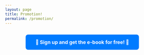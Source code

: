 ```yaml
---
layout: page
title: Promotion!
permalink: /promotion/
---
```




<!-- MailerLite Universal -->
<script>
    (function(w,d,e,u,f,l,n){w[f]=w[f]||function(){(w[f].q=w[f].q||[])
    .push(arguments);},l=d.createElement(e),l.async=1,l.src=u,
    n=d.getElementsByTagName(e)[0],n.parentNode.insertBefore(l,n);})
    (window,document,'script','https://assets.mailerlite.com/js/universal.js','ml');
    ml('account', '908065');
</script>
<!-- End MailerLite Universal -->

<h2>
<div style="text-align: center; margin-top: 20px;">
    <a class="ml-onclick-form" href="javascript:void(0)" onclick="ml('show', '9R3d3M', true)" style="background-color: #007BFF; color: white; padding: 15px 32px; text-align: center; text-decoration: none; display: inline-block; font-size: 16px; border-radius: 8px;">
        <strong>📗 Sign up and get the e-book for free! 📗</strong>
    </a>
</div>
</h2>

<ebook-component></ebook-component>

<script>
    class EbookComponent extends HTMLElement {
        constructor() {
            super();
            this.attachShadow({ mode: 'open' });

            // Create a template for the shadow DOM
            const template = document.createElement('template');
            template.innerHTML = `
                <link rel="stylesheet" href="https://cdnjs.cloudflare.com/ajax/libs/bootstrap/5.1.3/css/bootstrap.min.css">
                <style>
                    .container {
                        max-width: 800px;
                        margin: 50px auto;
                        padding: 20px;
                        background-color: #fff;
                        box-shadow: 0 0 10px rgba(0, 0, 0, 0.1);
                    }
                    .header {
                        text-align: center;
                        margin-bottom: 30px;
                    }
                    .header h2 {
                        font-size: 2.5rem;
                        color: #28a745; /* Changed color to green */
                    }
                    .header p {
                        font-size: 1.2rem;
                        color: #333;
                    }
                    .image-slider {
                        text-align: center;
                        margin: 20px 0;
                    }
                    .image-slider img {
                        max-width: 100%;
                        height: auto;
                        border-radius: 10px;
                    }
                    .image-slider button {
                        margin: 10px;
                        padding: 10px 20px;
                        font-size: 1rem;
                        border: none;
                        border-radius: 5px;
                        background-color: #007bff;
                        color: white;
                        cursor: pointer;
                    }
                    .content {
                        text-align: justify;
                        margin-bottom: 30px;
                    }
                    .content ul {
                        list-style: none;
                        padding: 0;
                    }
                    .content ul li {
                        margin-bottom: 10px;
                    }
                    .content ul li:before {
                        content: '✔';
                        margin-right: 10px;
                        color: #28a745; /* Changed color to green */
                    }
                    .buy-now {
                        text-align: center;
                        margin-top: 20px;
                    }
                    .buy-now a {
                        background-color: #28a745; /* Changed color to green */
                        color: white;
                        padding: 15px 32px;
                        text-align: center;
                        text-decoration: none;
                        display: inline-block;
                        font-size: 16px;
                        border-radius: 8px;
                    }
                    .footer {
                        text-align: center;
                        margin-top: 20px;
                        font-size: 0.9rem;
                    }
                    .footer a {
                        color: #007bff;
                    }
                </style>
                <div class="container">
                    <div class="header text-center mb-4">
                        <h2><strong>Smart Structuring</strong></h2>
                        <p><strong>A Guide to Efficiently Managing Data Science Projects in Python</strong></p>
                    </div>

                    <div class="image-slider text-center mb-4">
                        <img id="dynamic-image" src="../../../assets/images/E001_landing/cover_title_hip.png" alt="Book cover" class="img-fluid rounded" style="max-width: 100%; height: auto;">
                        <div class="mt-3">
                            <button class="btn btn-primary me-2" onclick="previousImage()">Previous</button>
                            <button class="btn btn-primary" onclick="nextImage()">Next</button>
                        </div>
                    </div>

                    <div class="content mb-4">
                        <p>Are you struggling to keep your data science projects organized?</p>
                        <p>Do you find yourself losing track of your progress amidst the chaos of unstructured files and folders?</p>
                        <br>
                        <p><strong>Worry no more!</strong></p>
                        <br>
                        <p>In "Smart Structuring," Tomasz Guściora shares his decade-long experience in the data science field, peppered with humor and personal anecdotes, to help you streamline your projects and increase productivity.</p>
                        <br>
                        <br>
                        <h2><strong>What's Inside?</strong></h2>
                        <ul>
                            <li>Practical advice on project management for Python codebase</li>
                            <li>Humorous analogies and metaphors to simplify complex concepts</li>
                            <li>Clear explanations of coding best practices</li>
                            <li>Step-by-step guides with real-life examples</li>
                            <li>Valuable insights from Tomasz's personal experiences</li>
                        </ul>
                    </div>
					<h2>
					<div style="text-align: center; margin-top: 20px;">
					<a class="ml-onclick-form" href="javascript:void(0)" onclick="ml('show', '9R3d3M', true)" style="background-color: #007BFF; color: white; padding: 15px 32px; text-align: center; text-decoration: none; display: inline-block; font-size: 16px; border-radius: 8px;">
					<strong>📗 Sign up and get the e-book for free! 📗</strong>
					</a>
					</div>
					</h2>

                    <div class="footer text-center mt-4">
                        <p>Have questions? <a href="mailto:tomasz@demystifAI.blog">Contact the author</a></p>
                    </div>
                </div>
            `;

            // Append the template content to the shadow DOM
            this.shadowRoot.appendChild(template.content.cloneNode(true));

            // JavaScript for image slider
            const images = [
                '../../../assets/images/E001_landing/cover_title_hip.png',
                '../../../assets/images/E001_landing/bio.png',
                '../../../assets/images/E001_landing/toc1.png',
                '../../../assets/images/E001_landing/toc2.png',
            ];
            let currentIndex = 0;

            const showImage = (index) => {
                const imgElement = this.shadowRoot.getElementById('dynamic-image');
                imgElement.src = images[index];
            }

            this.shadowRoot.querySelector('button[onclick="nextImage()"]').addEventListener('click', () => {
                currentIndex = (currentIndex + 1) % images.length;
                showImage(currentIndex);
            });

            this.shadowRoot.querySelector('button[onclick="previousImage()"]').addEventListener('click', () => {
                currentIndex = (currentIndex - 1 + images.length) % images.length;
                showImage(currentIndex);
            });
        }
    }

    // Define the new element
    customElements.define('ebook-component', EbookComponent);
</script>
